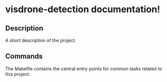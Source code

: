 # visdrone-detection documentation!

## Description

A short description of the project.

## Commands

The Makefile contains the central entry points for common tasks related to this project.

